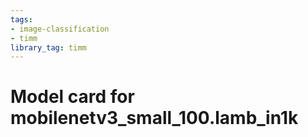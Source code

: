 ```yaml
---
tags:
- image-classification
- timm
library_tag: timm
---
```

# Model card for mobilenetv3_small_100.lamb_in1k